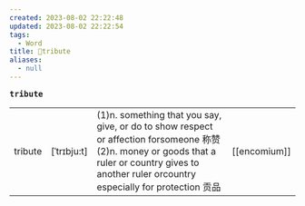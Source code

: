 ```yaml
---
created: 2023-08-02 22:22:48
updated: 2023-08-02 22:22:54
tags:
  - Word
title: 📖tribute
aliases:
  - null
---
```


<pre><strong>tribute</strong></pre>
|   |   |   |   |
|---|---|---|---|
|tribute|[ˈtrɪbju:t]|(1)n. something that you say, give, or do to show respect or affection forsomeone 称赞(2)n. money or goods that a ruler or country gives to another ruler orcountry especially for protection 贡品|[[encomium]]|